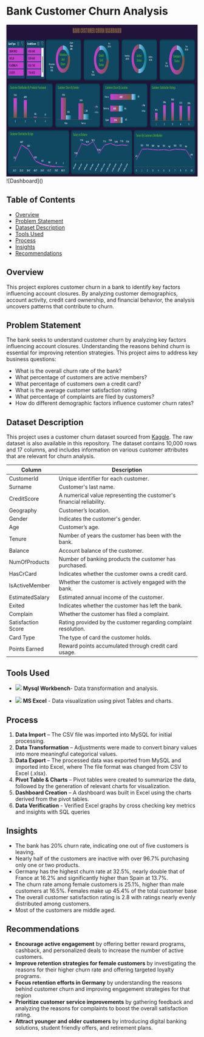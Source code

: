 # Bank Customer Churn Analysis

<img src="https://github.com/BalajiRamGanesh/Bank-Customer-Churn-Analysis/blob/main/Bank%20Churn%20Dashboard.png?raw=true" alt = "Dashboard" width = "800" height="400">
![Dashboard]()


## Table of Contents 

- [Overview](#overview)
- [Problem Statement](#problem-statement)
- [Dataset Description](#dataset-description)
- [Tools Used](#tools-used)
- [Process](#process)
- [Insights](#insights)
- [Recommendations](#recommendations)

## Overview

This project explores customer churn in a bank to identify key factors influencing account closures. By analyzing customer demographics, account activity, credit card ownership, and financial behavior, the analysis uncovers patterns that contribute to churn.

## Problem Statement

The bank seeks to understand customer churn by analyzing key factors influencing account closures. Understanding the reasons behind churn is essential for improving retention strategies. This project aims to address key business questions:

- What is the overall churn rate of the bank?  
- What percentage of customers are active members?
- What percentage of customers own a credit card?   
- What is the average customer satisfaction rating
- What percentage of complaints are filed by customers?  
- How do different demographic factors influence customer churn rates? 

## Dataset Description

This project uses a customer churn dataset sourced from [Kaggle](https://www.kaggle.com/datasets/radheshyamkollipara/bank-customer-churn). The raw dataset is also available in this repository.
The dataset contains 10,000 rows and 17 columns, and includes information on various customer attributes that are relevant for churn analysis.

|Column | Description |
|-------|-------------|
| CustomerId |  Unique identifier for each customer.|
| Surname | Customer's last name.|
| CreditScore | A numerical value representing the customer's financial reliability.|
| Geography | Customer’s location. |
| Gender | Indicates the customer's gender. |
| Age | Customer’s age. |
| Tenure | Number of years the customer has been with the bank. |
| Balance | Account balance of the customer. |
| NumOfProducts | Number of banking products the customer has purchased. |
| HasCrCard | Indicates whether the customer owns a credit card. |
| IsActiveMember | Whether the customer is actively engaged with the bank. |
| EstimatedSalary | Estimated annual income of the customer. |
| Exited | Indicates whether the customer has left the bank. |
| Complain |  Whether the customer has filed a complaint. |
| Satisfaction Score | Rating provided by the customer regarding complaint resolution. |
| Card Type | The type of card the customer holds. |
| Points Earned | Reward points accumulated through credit card usage. |

## Tools Used


 - <img src = "https://img.utdstc.com/icon/f6f/11c/f6f11c75fda63dd454fa5db9610a77cfd6752be4db11010f2e4252551a4abccd:200" width = "45" /> **Mysql Workbench**-   Data transformation and analysis.

 - <img src = "https://mailmeteor.com/logos/assets/PNG/Microsoft_Office_Excel_Logo_512px.png" width = "45" /> **MS Excel** - Data visualization using pivot Tables and charts.

## Process  
 
1. **Data Import** – The CSV file was imported into MySQL for initial processing.  
2. **Data Transformation** – Adjustments were made to convert binary values into more meaningful categorical values.  
3. **Data Export** – The processed data was exported from MySQL and imported into Excel, where The file format was changed from CSV to Excel (.xlsx).  
4. **Pivot Table & Charts** – Pivot tables were created to summarize the data, followed by the generation of relevant charts for visualization.  
5. **Dashboard Creation** – A dashboard was built in Excel using the charts derived from the pivot tables.  
6. **Data Verification** -  Verified Excel graphs by cross checking key metrics and insights with SQL queries

## Insights
- The bank has 20% churn rate, indicating one out of five customers is leaving.
- Nearly half of the customers are inactive with over 96.7% purchasing only one or two products.  
- Germany has the highest churn rate at 32.5%, nearly double that of France at 16.2%  and significantly higher than Spain at 13.7%. 
- The churn rate among female customers is 25.1%, higher than male customers at 16.5%. Females make up 45.4% of the total customer base
- The overall customer satisfaction rating is 2.8 with ratings nearly evenly distributed among customers.  
- Most of the customers are middle aged.  

## Recommendations

- **Encourage active engagement** by offering better reward programs, cashback, and personalized deals to increase the number of active customers.  
- **Improve retention strategies for female customers** by investigating the reasons for their higher churn rate and offering targeted loyalty programs.  
- **Focus retention efforts in Germany** by understanding the reasons behind customer churn and improving engagement strategies for that region  
- **Prioritize customer service improvements** by gathering feedback and analyzing the reasons for complaints to boost the overall satisfaction rating.
- **Attract younger and older customers** by introducing digital banking solutions, student friendly offers, and retirement plans.  




